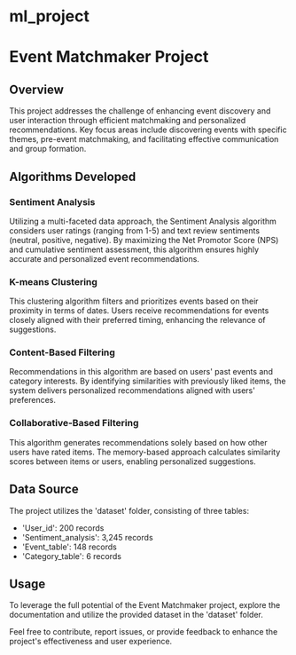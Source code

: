 # ml_project

# Event Matchmaker Project

## Overview

This project addresses the challenge of enhancing event discovery and user interaction through efficient matchmaking and personalized recommendations. Key focus areas include discovering events with specific themes, pre-event matchmaking, and facilitating effective communication and group formation.

## Algorithms Developed

### Sentiment Analysis

Utilizing a multi-faceted data approach, the Sentiment Analysis algorithm considers user ratings (ranging from 1-5) and text review sentiments (neutral, positive, negative). By maximizing the Net Promotor Score (NPS) and cumulative sentiment assessment, this algorithm ensures highly accurate and personalized event recommendations.

### K-means Clustering

This clustering algorithm filters and prioritizes events based on their proximity in terms of dates. Users receive recommendations for events closely aligned with their preferred timing, enhancing the relevance of suggestions.

### Content-Based Filtering

Recommendations in this algorithm are based on users' past events and category interests. By identifying similarities with previously liked items, the system delivers personalized recommendations aligned with users' preferences.

### Collaborative-Based Filtering

This algorithm generates recommendations solely based on how other users have rated items. The memory-based approach calculates similarity scores between items or users, enabling personalized suggestions.

## Data Source

The project utilizes the 'dataset' folder, consisting of three tables:

- 'User_id': 200 records
- 'Sentiment_analysis': 3,245 records
- 'Event_table': 148 records
- 'Category_table': 6 records

## Usage

To leverage the full potential of the Event Matchmaker project, explore the documentation and utilize the provided dataset in the 'dataset' folder.

Feel free to contribute, report issues, or provide feedback to enhance the project's effectiveness and user experience.
